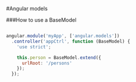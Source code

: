 #Angular models

###How to use a BaseModel


```js

angular.module('myApp', ['angular.models'])
  .controller('appCtrl', function (BaseModel) {
    'use strict';

    this.person = BaseModel.extend({
      urlRoot: '/persons'
    });
  });

```